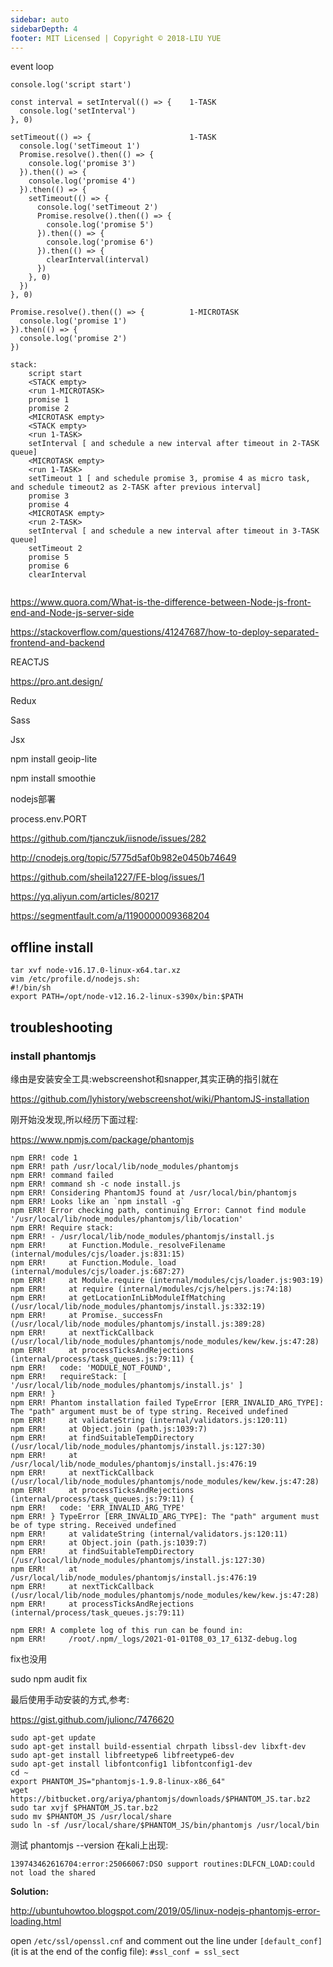 ```yaml
---
sidebar: auto
sidebarDepth: 4
footer: MIT Licensed | Copyright © 2018-LIU YUE
---
```




event loop

```
console.log('script start')

const interval = setInterval(() => {	1-TASK
  console.log('setInterval')
}, 0)

setTimeout(() => {						1-TASK
  console.log('setTimeout 1')
  Promise.resolve().then(() => {
    console.log('promise 3')
  }).then(() => {
    console.log('promise 4')
  }).then(() => {
    setTimeout(() => {
      console.log('setTimeout 2')
      Promise.resolve().then(() => {
        console.log('promise 5')
      }).then(() => {
        console.log('promise 6')
      }).then(() => {
        clearInterval(interval)
      })
    }, 0)
  })
}, 0)

Promise.resolve().then(() => {			1-MICROTASK
  console.log('promise 1')
}).then(() => {
  console.log('promise 2')
})

stack:
	script start
	<STACK empty>
	<run 1-MICROTASK>
	promise 1
	promise 2
	<MICROTASK empty>
	<STACK empty>
	<run 1-TASK>
	setInterval [ and schedule a new interval after timeout in 2-TASK queue]
	<MICROTASK empty>
	<run 1-TASK>
	setTimeout 1 [ and schedule promise 3, promise 4 as micro task, and schedule timeout2 as 2-TASK after previous interval]
	promise 3
	promise 4
	<MICROTASK empty>
	<run 2-TASK>
	setInterval [ and schedule a new interval after timeout in 3-TASK queue]
	setTimeout 2
	promise 5
	promise 6
	clearInterval
	
```



https://www.quora.com/What-is-the-difference-between-Node-js-front-end-and-Node-js-server-side

https://stackoverflow.com/questions/41247687/how-to-deploy-separated-frontend-and-backend

 

REACTJS

https://pro.ant.design/

 

Redux 

Sass

Jsx

 

npm install geoip-lite

npm install smoothie

 

 

nodejs部署

process.env.PORT

https://github.com/tjanczuk/iisnode/issues/282

 

http://cnodejs.org/topic/5775d5af0b982e0450b74649

 

https://github.com/sheila1227/FE-blog/issues/1

 

https://yq.aliyun.com/articles/80217

 

https://segmentfault.com/a/1190000009368204

## offline install

```
tar xvf node-v16.17.0-linux-x64.tar.xz
vim /etc/profile.d/nodejs.sh:
#!/bin/sh
export PATH=/opt/node-v12.16.2-linux-s390x/bin:$PATH
```

## troubleshooting

### install phantomjs

缘由是安装安全工具:webscreenshot和snapper,其实正确的指引就在

https://github.com/lyhistory/webscreenshot/wiki/PhantomJS-installation

刚开始没发现,所以经历下面过程:

https://www.npmjs.com/package/phantomjs

```
npm ERR! code 1
npm ERR! path /usr/local/lib/node_modules/phantomjs
npm ERR! command failed
npm ERR! command sh -c node install.js
npm ERR! Considering PhantomJS found at /usr/local/bin/phantomjs
npm ERR! Looks like an `npm install -g`
npm ERR! Error checking path, continuing Error: Cannot find module '/usr/local/lib/node_modules/phantomjs/lib/location'
npm ERR! Require stack:
npm ERR! - /usr/local/lib/node_modules/phantomjs/install.js
npm ERR!     at Function.Module._resolveFilename (internal/modules/cjs/loader.js:831:15)
npm ERR!     at Function.Module._load (internal/modules/cjs/loader.js:687:27)
npm ERR!     at Module.require (internal/modules/cjs/loader.js:903:19)
npm ERR!     at require (internal/modules/cjs/helpers.js:74:18)
npm ERR!     at getLocationInLibModuleIfMatching (/usr/local/lib/node_modules/phantomjs/install.js:332:19)
npm ERR!     at Promise._successFn (/usr/local/lib/node_modules/phantomjs/install.js:389:28)
npm ERR!     at nextTickCallback (/usr/local/lib/node_modules/phantomjs/node_modules/kew/kew.js:47:28)
npm ERR!     at processTicksAndRejections (internal/process/task_queues.js:79:11) {
npm ERR!   code: 'MODULE_NOT_FOUND',
npm ERR!   requireStack: [ '/usr/local/lib/node_modules/phantomjs/install.js' ]
npm ERR! }
npm ERR! Phantom installation failed TypeError [ERR_INVALID_ARG_TYPE]: The "path" argument must be of type string. Received undefined
npm ERR!     at validateString (internal/validators.js:120:11)
npm ERR!     at Object.join (path.js:1039:7)
npm ERR!     at findSuitableTempDirectory (/usr/local/lib/node_modules/phantomjs/install.js:127:30)
npm ERR!     at /usr/local/lib/node_modules/phantomjs/install.js:476:19
npm ERR!     at nextTickCallback (/usr/local/lib/node_modules/phantomjs/node_modules/kew/kew.js:47:28)
npm ERR!     at processTicksAndRejections (internal/process/task_queues.js:79:11) {
npm ERR!   code: 'ERR_INVALID_ARG_TYPE'
npm ERR! } TypeError [ERR_INVALID_ARG_TYPE]: The "path" argument must be of type string. Received undefined
npm ERR!     at validateString (internal/validators.js:120:11)
npm ERR!     at Object.join (path.js:1039:7)
npm ERR!     at findSuitableTempDirectory (/usr/local/lib/node_modules/phantomjs/install.js:127:30)
npm ERR!     at /usr/local/lib/node_modules/phantomjs/install.js:476:19
npm ERR!     at nextTickCallback (/usr/local/lib/node_modules/phantomjs/node_modules/kew/kew.js:47:28)
npm ERR!     at processTicksAndRejections (internal/process/task_queues.js:79:11)

npm ERR! A complete log of this run can be found in:
npm ERR!     /root/.npm/_logs/2021-01-01T08_03_17_613Z-debug.log
```

fix也没用

sudo npm audit fix

最后使用手动安装的方式,参考:

https://gist.github.com/julionc/7476620

```
sudo apt-get update
sudo apt-get install build-essential chrpath libssl-dev libxft-dev
sudo apt-get install libfreetype6 libfreetype6-dev
sudo apt-get install libfontconfig1 libfontconfig1-dev
cd ~
export PHANTOM_JS="phantomjs-1.9.8-linux-x86_64"
wget https://bitbucket.org/ariya/phantomjs/downloads/$PHANTOM_JS.tar.bz2
sudo tar xvjf $PHANTOM_JS.tar.bz2
sudo mv $PHANTOM_JS /usr/local/share
sudo ln -sf /usr/local/share/$PHANTOM_JS/bin/phantomjs /usr/local/bin
```

测试 phantomjs --version 在kali上出现:

```
139743462616704:error:25066067:DSO support routines:DLFCN_LOAD:could not load the shared
```

**Solution:**

http://ubuntuhowtoo.blogspot.com/2019/05/linux-nodejs-phantomjs-error-loading.html

open `/etc/ssl/openssl.cnf` and comment out the line under `[default_conf]` (it is at the end of the config file):
`#ssl_conf = ssl_sect`

<disqus/>